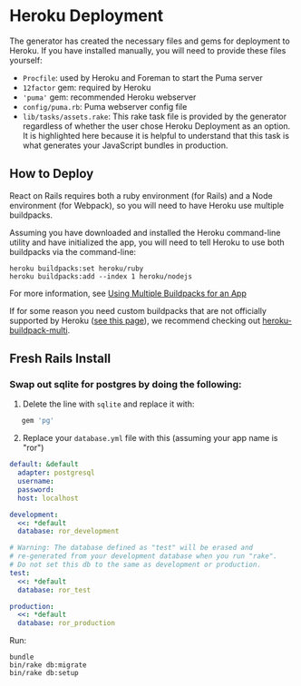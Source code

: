 # Heroku Deployment
The generator has created the necessary files and gems for deployment to Heroku. If you have installed manually, you will need to provide these files yourself:

+ `Procfile`: used by Heroku and Foreman to start the Puma server
+ `12factor` gem: required by Heroku
+ `'puma'` gem: recommended Heroku webserver
+ `config/puma.rb`: Puma webserver config file
+ `lib/tasks/assets.rake`: This rake task file is provided by the generator regardless of whether the user chose Heroku Deployment as an option. It is highlighted here because it is helpful to understand that this task is what generates your JavaScript bundles in production.

## How to Deploy

React on Rails requires both a ruby environment (for Rails) and a Node environment (for Webpack), so you will need to have Heroku use multiple buildpacks.

Assuming you have downloaded and installed the Heroku command-line utility and have initialized the app, you will need to tell Heroku to use both buildpacks via the command-line:

```
heroku buildpacks:set heroku/ruby
heroku buildpacks:add --index 1 heroku/nodejs
```

For more information, see [Using Multiple Buildpacks for an App](https://devcenter.heroku.com/articles/using-multiple-buildpacks-for-an-app)

If for some reason you need custom buildpacks that are not officially supported by Heroku ([see this page](https://devcenter.heroku.com/articles/buildpacks)), we recommend checking out [heroku-buildpack-multi](https://github.com/ddollar/heroku-buildpack-multi).

## Fresh Rails Install

### Swap out sqlite for postgres by doing the following:

1. Delete the line with `sqlite` and replace it with:

```ruby
   gem 'pg'
```

2. Replace your `database.yml` file with this (assuming your app name is "ror")

```yml
default: &default
  adapter: postgresql
  username:
  password:
  host: localhost

development:
  <<: *default
  database: ror_development

# Warning: The database defined as "test" will be erased and
# re-generated from your development database when you run "rake".
# Do not set this db to the same as development or production.
test:
  <<: *default
  database: ror_test

production:
  <<: *default
  database: ror_production
```

Run:

```
bundle
bin/rake db:migrate
bin/rake db:setup
```



